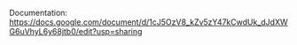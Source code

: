 Documentation: https://docs.google.com/document/d/1cJ5OzV8_kZv5zY47kCwdUk_dJdXWG6uVhyL6y68jtb0/edit?usp=sharing
